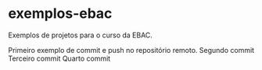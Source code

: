 # exemplos-ebac
Exemplos de projetos para o curso da EBAC.

Primeiro exemplo de commit e push no repositório remoto.
Segundo commit
Terceiro commit
Quarto commit

